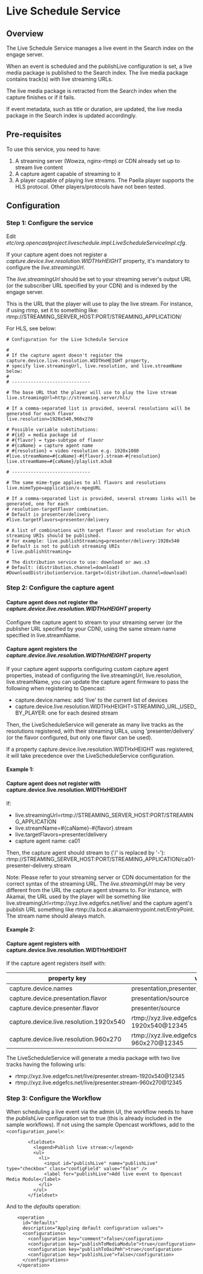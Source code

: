 Live Schedule Service
=====================

Overview
--------

The Live Schedule Service manages a live event in the Search index on the engage server.

When an event is scheduled and the publishLive configuration is set, a live media package is published to the Search
index. The live media package contains track(s) with live streaming URLs.

The live media package is retracted from the Search index when the capture finishes or if it fails.

If event metadata, such as title or duration, are updated, the live media package in the Search index is updated
accordingly.

Pre-requisites
--------------

To use this service, you need to have:

1. A streaming server (Wowza, nginx-rtmp) or CDN already set up to stream live content
2. A capture agent capable of streaming to it
3. A player capable of playing live streams. The Paella player supports the HLS protocol.
   Other players/protocols have not been tested.

Configuration
-------------

### Step 1: Configure the service

Edit  _etc/org.opencastproject.liveschedule.impl.LiveScheduleServiceImpl.cfg_.

If your capture agent does not register a _capture.device.live.resolution.WIDTHxHEIGHT_ property, it's mandatory to
configure the _live.streamingUrl_.

The _live.streamingUrl_ should be set to your streaming server's output URL (or
the subscriber URL specified by your CDN) and is indexed by the engage server.

This is the URL that the player will use to play the live stream. For instance,
if using rtmp, set it to something like:
rtmp://STREAMING_SERVER_HOST:PORT/STREAMING_APPLICATION/

For HLS, see below:
```
# Configuration for the Live Schedule Service

#
# If the capture agent doesn't register the capture.device.live.resolution.WIDTHxHEIGHT property,
# specify live.streamingUrl, live.resolution, and live.streamName below:
#
# -----------------------------

# The base URL that the player will use to play the live stream
live.streamingUrl=http://streaming.server/hls/

# If a comma-separated list is provided, several resolutions will be generated for each flavor
live.resolution=1920x540,960x270

# Possible variable substitutions:
# #{id} = media package id
# #{flavor} = type-subtype of flavor
# #{caName} = capture agent name
# #{resolution} = video resolution e.g. 1920x1080
#live.streamName=#{caName}-#{flavor}.stream-#{resolution}
live.streamName=#{caName}/playlist.m3u8

# -----------------------------

# The same mime-type applies to all flavors and resolutions
live.mimeType=application/x-mpegURL

# If a comma-separated list is provided, several streams links will be generated, one for each
# resolution-targetFlavor combination.
# Default is presenter/delivery
#live.targetFlavors=presenter/delivery

# A list of combinations with target flavor and resolution for which streaming URIs should be published.
# For example: live.publishStreaming=presenter/delivery:1920x540
# Default is not to publish streaming URIs
# live.publishStreaming=

# The distribution service to use: download or aws.s3
# Default: (distribution.channel=download)
#DownloadDistributionService.target=(distribution.channel=download)
```

### Step 2: Configure the capture agent

#### Capture agent does not register the _capture.device.live.resolution.WIDTHxHEIGHT_ property

Configure the capture agent to stream to your streaming server (or the publisher URL specified by your CDN), using the
same stream name specified in live.streamName.

#### Capture agent registers the _capture.device.live.resolution.WIDTHxHEIGHT_ property

If your capture agent supports configuring custom capture agent properties, instead of configuring the
live.streamingUrl, live.resolution, live.streamName, you can update the capture agent firmware to pass the following
when registering to Opencast:

* capture.device.names: add 'live' to the current list of devices
* capture.device.live.resolution.WIDTHxHEIGHT=STREAMING_URL_USED_BY_PLAYER: one for each desired stream

Then, the LiveScheduleService will generate as many live tracks as the resolutions registered, with their streaming
URLs, using 'presenter/delivery' (or the flavor configured, but only one flavor can be used).

If a property capture.device.live.resolution.WIDTHxHEIGHT was registered, it will take precedence over the
LiveScheduleService configuration.

#### Example 1:

#### Capture agent does not register with capture.device.live.resolution.WIDTHxHEIGHT

If:

* live.streamingUrl=rtmp://STREAMING_SERVER_HOST:PORT/STREAMING_APPLICATION
* live.streamName=#{caName}-#{flavor}.stream
* live.targetFlavors=presenter/delivery
* capture agent name: ca01

Then, the capture agent should stream to ('/' is replaced by '-'):
rtmp://STREAMING_SERVER_HOST:PORT/STREAMING_APPLICATION/ca01-presenter-delivery.stream

Note: Please refer to your streaming server or CDN documentation for the correct syntax of the streaming URL. The
_live.streamingUrl_ may be very different from the URL the capture agent streams to. For instance, with Akamai, the URL
used by the player will be something like live.streamingUrl=rtmp://xyz.live.edgefcs.net/live/ and the capture agent's
publish URL something like rtmp://a.bcd.e.akamaientrypoint.net/EntryPoint. The stream name should always match.

#### Example 2:

#### Capture agent registers with capture.device.live.resolution.WIDTHxHEIGHT

If the capture agent registers itself with:

|property  key|value|
|-------------|-----|
|capture.device.names|presentation,presenter,live|
|capture.device.presentation.flavor|presentation/source|
|capture.device.presenter.flavor|presenter/source|
|capture.device.live.resolution.1920x540|rtmp://xyz.live.edgefcs.net/live/presenter.stream-1920x540@12345|
|capture.device.live.resolution.960x270|rtmp://xyz.live.edgefcs.net/live/presenter.stream-960x270@12345|

The LiveScheduleService will generate a media package with two live tracks having the following urls:

* rtmp://xyz.live.edgefcs.net/live/presenter.stream-1920x540@12345
* rtmp://xyz.live.edgefcs.net/live/presenter.stream-960x270@12345


### Step 3: Configure the Workflow

When scheduling a live event via the admin UI, the workflow needs to have the _publishLive_ configuration set to true
(this is already included in the sample workflows).
If not using the sample Opencast workflows, add to the `<configuration_panel>`:

```
        <fieldset>
          <legend>Publish live stream:</legend>
          <ul>
            <li>
              <input id="publishLive" name="publishLive" type="checkbox" class="configField" value="false" />
              <label for="publishLive">Add live event to Opencast Media Module</label>
            </li>
          </ul>
        </fieldset>
```

And to the _defaults_ operation:

```
    <operation
      id="defaults"
      description="Applying default configuration values">
      <configurations>
        <configuration key="comment">false</configuration>
        <configuration key="publishToMediaModule">true</configuration>
        <configuration key="publishToOaiPmh">true</configuration>
        <configuration key="publishLive">false</configuration>
      </configurations>
    </operation>
```
